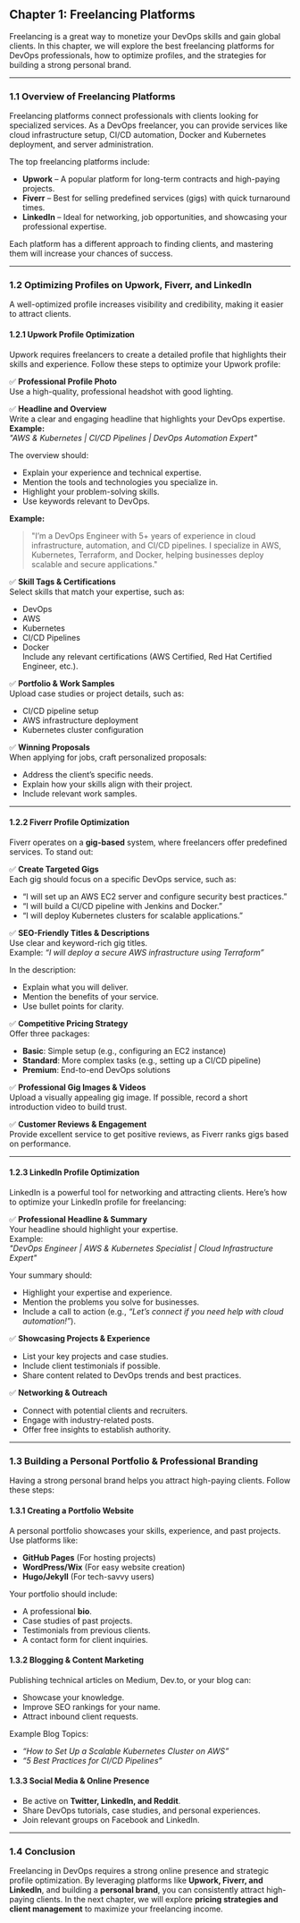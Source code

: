 ## **Chapter 1: Freelancing Platforms**

Freelancing is a great way to monetize your DevOps skills and gain global clients. In this chapter, we will explore the best freelancing platforms for DevOps professionals, how to optimize profiles, and the strategies for building a strong personal brand.

---

### **1.1 Overview of Freelancing Platforms**
Freelancing platforms connect professionals with clients looking for specialized services. As a DevOps freelancer, you can provide services like cloud infrastructure setup, CI/CD automation, Docker and Kubernetes deployment, and server administration.

The top freelancing platforms include:

- **Upwork** – A popular platform for long-term contracts and high-paying projects.
- **Fiverr** – Best for selling predefined services (gigs) with quick turnaround times.
- **LinkedIn** – Ideal for networking, job opportunities, and showcasing your professional expertise.

Each platform has a different approach to finding clients, and mastering them will increase your chances of success.

---

### **1.2 Optimizing Profiles on Upwork, Fiverr, and LinkedIn**
A well-optimized profile increases visibility and credibility, making it easier to attract clients.

#### **1.2.1 Upwork Profile Optimization**
Upwork requires freelancers to create a detailed profile that highlights their skills and experience. Follow these steps to optimize your Upwork profile:

✅ **Professional Profile Photo**  
Use a high-quality, professional headshot with good lighting.

✅ **Headline and Overview**  
Write a clear and engaging headline that highlights your DevOps expertise.  
**Example:**  
*"AWS & Kubernetes | CI/CD Pipelines | DevOps Automation Expert"*

The overview should:
- Explain your experience and technical expertise.
- Mention the tools and technologies you specialize in.
- Highlight your problem-solving skills.
- Use keywords relevant to DevOps.

**Example:**
> "I’m a DevOps Engineer with 5+ years of experience in cloud infrastructure, automation, and CI/CD pipelines. I specialize in AWS, Kubernetes, Terraform, and Docker, helping businesses deploy scalable and secure applications."

✅ **Skill Tags & Certifications**  
Select skills that match your expertise, such as:
- DevOps
- AWS
- Kubernetes
- CI/CD Pipelines
- Docker  
Include any relevant certifications (AWS Certified, Red Hat Certified Engineer, etc.).

✅ **Portfolio & Work Samples**  
Upload case studies or project details, such as:
- CI/CD pipeline setup
- AWS infrastructure deployment
- Kubernetes cluster configuration

✅ **Winning Proposals**  
When applying for jobs, craft personalized proposals:
- Address the client’s specific needs.
- Explain how your skills align with their project.
- Include relevant work samples.

---

#### **1.2.2 Fiverr Profile Optimization**
Fiverr operates on a **gig-based** system, where freelancers offer predefined services. To stand out:

✅ **Create Targeted Gigs**  
Each gig should focus on a specific DevOps service, such as:
- “I will set up an AWS EC2 server and configure security best practices.”
- “I will build a CI/CD pipeline with Jenkins and Docker.”
- “I will deploy Kubernetes clusters for scalable applications.”

✅ **SEO-Friendly Titles & Descriptions**  
Use clear and keyword-rich gig titles.  
Example: *“I will deploy a secure AWS infrastructure using Terraform”*  

In the description:
- Explain what you will deliver.
- Mention the benefits of your service.
- Use bullet points for clarity.

✅ **Competitive Pricing Strategy**  
Offer three packages:
- **Basic**: Simple setup (e.g., configuring an EC2 instance)
- **Standard**: More complex tasks (e.g., setting up a CI/CD pipeline)
- **Premium**: End-to-end DevOps solutions

✅ **Professional Gig Images & Videos**  
Upload a visually appealing gig image. If possible, record a short introduction video to build trust.

✅ **Customer Reviews & Engagement**  
Provide excellent service to get positive reviews, as Fiverr ranks gigs based on performance.

---

#### **1.2.3 LinkedIn Profile Optimization**
LinkedIn is a powerful tool for networking and attracting clients. Here’s how to optimize your LinkedIn profile for freelancing:

✅ **Professional Headline & Summary**  
Your headline should highlight your expertise.  
Example:  
*"DevOps Engineer | AWS & Kubernetes Specialist | Cloud Infrastructure Expert"*

Your summary should:
- Highlight your expertise and experience.
- Mention the problems you solve for businesses.
- Include a call to action (e.g., *“Let’s connect if you need help with cloud automation!”*).

✅ **Showcasing Projects & Experience**  
- List your key projects and case studies.
- Include client testimonials if possible.
- Share content related to DevOps trends and best practices.

✅ **Networking & Outreach**  
- Connect with potential clients and recruiters.
- Engage with industry-related posts.
- Offer free insights to establish authority.

---

### **1.3 Building a Personal Portfolio & Professional Branding**
Having a strong personal brand helps you attract high-paying clients. Follow these steps:

#### **1.3.1 Creating a Portfolio Website**
A personal portfolio showcases your skills, experience, and past projects. Use platforms like:
- **GitHub Pages** (For hosting projects)
- **WordPress/Wix** (For easy website creation)
- **Hugo/Jekyll** (For tech-savvy users)

Your portfolio should include:
- A professional **bio**.
- Case studies of past projects.
- Testimonials from previous clients.
- A contact form for client inquiries.

#### **1.3.2 Blogging & Content Marketing**
Publishing technical articles on Medium, Dev.to, or your blog can:
- Showcase your knowledge.
- Improve SEO rankings for your name.
- Attract inbound client requests.

Example Blog Topics:
- *“How to Set Up a Scalable Kubernetes Cluster on AWS”*
- *“5 Best Practices for CI/CD Pipelines”*

#### **1.3.3 Social Media & Online Presence**
- Be active on **Twitter, LinkedIn, and Reddit**.
- Share DevOps tutorials, case studies, and personal experiences.
- Join relevant groups on Facebook and LinkedIn.

---

### **1.4 Conclusion**
Freelancing in DevOps requires a strong online presence and strategic profile optimization. By leveraging platforms like **Upwork, Fiverr, and LinkedIn**, and building a **personal brand**, you can consistently attract high-paying clients. In the next chapter, we will explore **pricing strategies and client management** to maximize your freelancing income.
